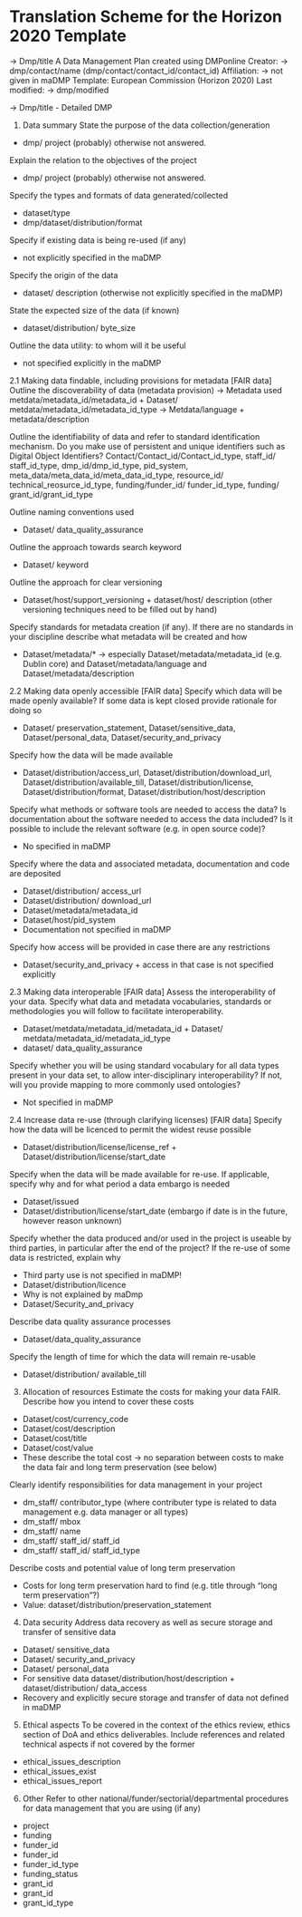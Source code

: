 # Translation Scheme for the Horizon 2020 Template

-> Dmp/title
A Data Management Plan created using DMPonline 
Creator: -> dmp/contact/name (dmp/contact/contact_id/contact_id)
Affiliation: -> not given in maDMP
Template: European Commission (Horizon 2020) 
Last modified: -> dmp/modified

-> Dmp/title - Detailed DMP 

1. Data summary 
State the purpose of the data collection/generation 
*	dmp/ project (probably) otherwise not answered.

Explain the relation to the objectives of the project 
*	dmp/ project (probably) otherwise not answered.

Specify the types and formats of data generated/collected 
*	 dataset/type
*	dmp/dataset/distribution/format

Specify if existing data is being re-used (if any) 
*	not explicitly specified in the maDMP

Specify the origin of the data 
*	dataset/ description (otherwise not explicitly specified in the maDMP)

State the expected size of the data (if known) 
*	dataset/distribution/ byte_size

Outline the data utility: to whom will it be useful 
*	not specified explicitly in the maDMP

2.1 Making data findable, including provisions for metadata [FAIR data] 
Outline the discoverability of data (metadata provision) 
-> Metadata used metdata/metadata_id/metadata_id + Dataset/ metdata/metadata_id/metadata_id_type
-> Metdata/language + metadata/description

Outline the identifiability of data and refer to standard identification mechanism. Do you make use of persistent and unique identifiers such as Digital 
Object Identifiers? 
Contact/Contact_id/Contact_id_type, staff_id/ staff_id_type, dmp_id/dmp_id_type, pid_system, meta_data/meta_data_id/meta_data_id_type, resource_id/ technical_reosurce_id_type, funding/funder_id/ funder_id_type, funding/ grant_id/grant_id_type

Outline naming conventions used 
*	Dataset/ data_quality_assurance

Outline the approach towards search keyword 
*	Dataset/ keyword

Outline the approach for clear versioning 
*	Dataset/host/support_versioning + dataset/host/ description (other versioning techniques need to be filled out by hand)

Specify standards for metadata creation (if any). If there are no standards in your discipline describe what metadata will be created and how 

*	Dataset/metadata/* -> especially Dataset/metadata/metadata_id (e.g. Dublin core) and Dataset/metadata/language and Dataset/metadata/description

2.2 Making data openly accessible [FAIR data] 
Specify which data will be made openly available? If some data is kept closed provide rationale for doing so 
*	Dataset/ preservation_statement, Dataset/sensitive_data, Dataset/personal_data, Dataset/security_and_privacy

Specify how the data will be made available 
*	Dataset/distribution/access_url, Dataset/distribution/download_url, Dataset/distribution/available_till, Dataset/distribution/license, Dataset/distribution/format, Dataset/distribution/host/description

Specify what methods or software tools are needed to access the data? Is documentation about the software needed to access the data included? Is it 
possible to include the relevant software (e.g. in open source code)? 
*	No specified in maDMP

Specify where the data and associated metadata, documentation and code are deposited 
*	Dataset/distribution/ access_url
*	Dataset/distribution/ download_url
*	Dataset/metadata/metadata_id
*	Dataset/host/pid_system
*	Documentation not specified in maDMP

Specify how access will be provided in case there are any restrictions 

*	Dataset/security_and_privacy + access in that case is not specified explicitly

2.3 Making data interoperable [FAIR data] 
Assess the interoperability of your data. Specify what data and metadata vocabularies, standards or methodologies you will follow to facilitate 
interoperability. 
*	Dataset/metdata/metadata_id/metadata_id + Dataset/ metdata/metadata_id/metadata_id_type
*	dataset/ data_quality_assurance

Specify whether you will be using standard vocabulary for all data types present in your data set, to allow inter-disciplinary interoperability? If not, will 
you provide mapping to more commonly used ontologies? 
*	Not specified in maDMP

2.4 Increase data re-use (through clarifying licenses) [FAIR data] 
Specify how the data will be licenced to permit the widest reuse possible 
*	Dataset/distribution/license/license_ref + Dataset/distribution/license/start_date

Specify when the data will be made available for re-use. If applicable, specify why and for what period a data embargo is needed 
*	Dataset/issued 
*	Dataset/distribution/license/start_date (embargo if date is in the future, however reason unknown)

Specify whether the data produced and/or used in the project is useable by third parties, in particular after the end of the project? If the re-use of some 
data is restricted, explain why 
*	Third party use is not specified in maDMP!
*	Dataset/distribution/licence
*	Why is not explained by maDmp
*	Dataset/Security_and_privacy

Describe data quality assurance processes 
*	Dataset/data_quality_assurance

Specify the length of time for which the data will remain re-usable 
*	Dataset/distribution/ available_till

3. Allocation of resources 
Estimate the costs for making your data FAIR. Describe how you intend to cover these costs 
*	Dataset/cost/currency_code 
*	Dataset/cost/description
*	Dataset/cost/title
*	Dataset/cost/value
*	These describe the total cost -> no separation between costs to make the data fair and long term preservation (see below)

Clearly identify responsibilities for data management in your project 
*	dm_staff/ contributor_type (where contributer type is related to data management e.g. data manager or all types)
*	dm_staff/ mbox
*	dm_staff/ name
*	dm_staff/ staff_id/ staff_id
*	dm_staff/ staff_id/ staff_id_type

Describe costs and potential value of long term preservation 
*	Costs for long term preservation hard to find (e.g. title through “long term preservation”?)
*	Value: dataset/distribution/preservation_statement

4. Data security 
Address data recovery as well as secure storage and transfer of sensitive data 
*	Dataset/ sensitive_data
*	Dataset/ security_and_privacy
*	Dataset/ personal_data
*	For sensitive data dataset/distribution/host/description + dataset/distribution/ data_access
*	Recovery and explicitly secure storage and transfer of data not defined in maDMP

5. Ethical aspects 
To be covered in the context of the ethics review, ethics section of DoA and ethics deliverables. Include references and related technical aspects if not 
covered by the former 
*	ethical_issues_description
*	ethical_issues_exist
*	ethical_issues_report

6. Other 
Refer to other national/funder/sectorial/departmental procedures for data management that you are using (if any) 
*	project
*	funding
*	funder_id
*	funder_id
*	funder_id_type
*	funding_status
*	grant_id
*	grant_id
*	grant_id_type
